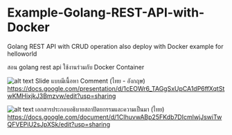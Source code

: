 ﻿# Example-Golang-REST-API-with-Docker
 Golang REST API with CRUD operation also deploy with Docker example for helloworld
 
สอน golang rest api ใช้งานร่วมกับ Docker Container  
 

![alt text](https://i.imgur.com/iuEgizQ.png)
Slide แบบมีเนื้อหา Comment  (ไทย - อังกฤษ)
https://docs.google.com/presentation/d/1cEOWr6_TAGgSxUpCA1dP6ffXqtStwKMHixjkJ3Bmzvw/edit?usp=sharing

![alt text](https://i.imgur.com/rNJAhhf.png)
เอกสารประกอบอธิบายสถาปัตยกรรมและความเป็นมา (ไทย)
https://docs.google.com/document/d/1CIhuvwABp25FKdb7DIcmlwjJswiTwQFVEPiU2sJpXSk/edit?usp=sharing



